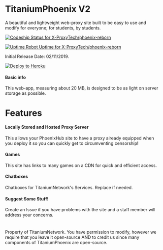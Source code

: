# TitaniumPhoenix V2

A beautiful and lightweight web-proxy site built to be easy to use and modify for everyone; for students, by students.

[![Codeship Status for X-ProxyTech/phoenix-reborn](https://app.codeship.com/projects/a4ae2870-13ba-0138-609b-5a3ac7b7bdd1/status?branch=master)](https://app.codeship.com/projects/380496)

[![Uptime Robot Uptime for X-ProxyTech/phoenix-reborn](https://img.shields.io/uptimerobot/ratio/m784194797-659a7a08f6787c1e0fd380db?label=Uptime)](https://uptimerobot.com/)

Initial Release Date: 02/11/2019.

[![Deploy to Heroku](https://www.herokucdn.com/deploy/button.svg)](https://heroku.com/deploy?template=https://github.com/X-ProxyTech/phoenix-reborn)

#### Basic info

This web-app, measuring about 20 MB, is designed to be as light on server storage as possible.

# Features

#### Locally Stored and Hosted Proxy Server

This allows your PhoenixHub site to have a proxy already equipped when you deploy it so you can quickly get to circumventing censorship!

#### Games

This site has links to many games on a CDN for quick and efficient access.

#### Chatboxes

Chatboxes for TitaniumNetwork's Services. Replace if needed.

#### Suggest Some Stuff!
 
Create an Issue if you have problems with the site and a staff member will address your concerns.

#
Property of TitaniumNetwork. You have permission to modify, however we require that you leave it open-source AND to credit us since many components of TitaniumPhoenix are open-source.
